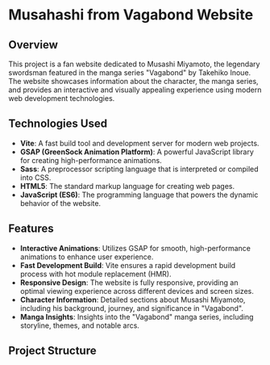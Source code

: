 # Musahashi from Vagabond Website

## Overview

This project is a fan website dedicated to Musashi Miyamoto, the legendary swordsman featured in the manga series "Vagabond" by Takehiko Inoue. The website showcases information about the character, the manga series, and provides an interactive and visually appealing experience using modern web development technologies.

## Technologies Used

- **Vite**: A fast build tool and development server for modern web projects.
- **GSAP (GreenSock Animation Platform)**: A powerful JavaScript library for creating high-performance animations.
- **Sass**: A preprocessor scripting language that is interpreted or compiled into CSS.
- **HTML5**: The standard markup language for creating web pages.
- **JavaScript (ES6)**: The programming language that powers the dynamic behavior of the website.

## Features

- **Interactive Animations**: Utilizes GSAP for smooth, high-performance animations to enhance user experience.
- **Fast Development Build**: Vite ensures a rapid development build process with hot module replacement (HMR).
- **Responsive Design**: The website is fully responsive, providing an optimal viewing experience across different devices and screen sizes.
- **Character Information**: Detailed sections about Musashi Miyamoto, including his background, journey, and significance in "Vagabond".
- **Manga Insights**: Insights into the "Vagabond" manga series, including storyline, themes, and notable arcs.

## Project Structure

